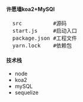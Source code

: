 #### 许愿墙koa2+MySQl

<pre>
  src          #源码
  start.js     #启动入口
  package.json #工程文件
  yarn.lock    #依赖包
</pre>

#### 技术栈
- node
- koa2
- mySQL
- sequelize



